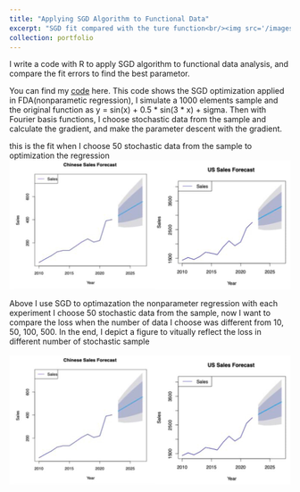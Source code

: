 ```yaml
---
title: "Applying SGD Algorithm to Functional Data"
excerpt: "SGD fit compared with the ture function<br/><img src='/images/IMG_5994.PNG'>"
collection: portfolio
---
```


I write a code with R to apply SGD algorithm to functional data analysis, and compare the fit errors to find the best parametor.

You can find my [code](https://github.com/Lzhcanteatanymore/FDA-with-SGD-optimization) here.
This code shows the SGD optimization applied in FDA(nonparametic regression), I simulate a 1000 elements sample and the original function as y = sin(x) + 0.5 * sin(3 * x) + sigma. Then with Fourier basis functions, I choose stochastic data from the sample and calculate the gradient, and make the parameter descent with the gradient.

this is the fit when I choose 50 stochastic data from the sample to optimization the regression
<br/><img src='/images/IMG_5994.PNG'>

Above I use SGD to optimazation the nonparameter regression with each experiment I choose 50 stochastic data from the sample, now I want to compare the loss when the number of data I choose was different from 10, 50, 100, 500. In the end, I depict a figure to vitually reflect the loss in different number of stochastic sample                         
<br/><img src='/images/IMG_5994.PNG'>

